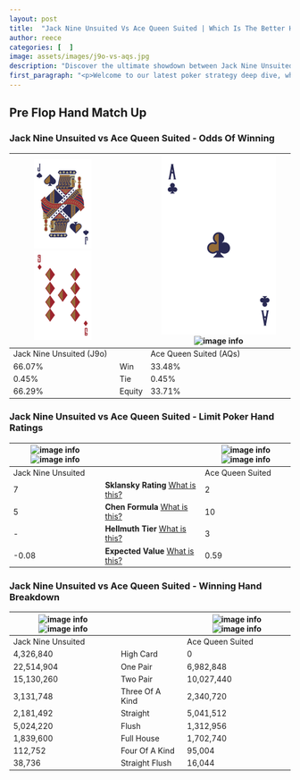 ```yaml
---
layout: post
title:  "Jack Nine Unsuited Vs Ace Queen Suited | Which Is The Better Hand In Poker? A Complete Guide"
author: reece
categories: [  ]
image: assets/images/j9o-vs-aqs.jpg
description: "Discover the ultimate showdown between Jack Nine Unsuited and Ace Queen Suited in poker! Uncover the odds, strategies, and scenarios where one hand triumphs over the other. Get ready to up your poker game with this thrilling analysis."
first_paragraph: "<p>Welcome to our latest poker strategy deep dive, where we're pitting two distinct hands against each other in a high-stakes showdown: Jack Nine Unsuited vs Ace Queen Suited.</p><p>In the dynamic world of poker, every decision counts, and knowing which hand holds the upper hand is key to your success at the table.</p><p>In this article, we'll dissect these two hands, explore the scenarios where one dominates the other, and equip you with the knowledge to make strategic choices that can tip the odds in your favor.</p><p>Get ready to unravel the intriguing dynamics of these poker hands and elevate your game to new heights.</p>"
---
```




[comment]: # (sp0)

## Pre Flop Hand Match Up

<div class="table hand-ratings" markdown="1"> 



### Jack Nine Unsuited vs Ace Queen Suited - Odds Of Winning


    
| ![image info](assets/images/hand1/J.png) ![image info](assets/images/hand1/9o.png) |  | ![image info](assets/images/hand2/A.png) ![image info](assets/images/hand2/qs.png) |
| -------- | -------- | -------- |
| Jack Nine Unsuited (J9o) |  | Ace Queen Suited (AQs) |
| 66.07% | Win | 33.48% |
| 0.45% | Tie | 0.45% |
| 66.29% | Equity | 33.71% |




[comment]: # (sp1)



### Jack Nine Unsuited vs Ace Queen Suited - Limit Poker Hand Ratings


    
| ![image info](https://www.riverpairs.com/assets/images/hand1/J.png) ![image info](https://www.riverpairs.com/assets/images/hand1/9o.png) |  | ![image info](https://www.riverpairs.com/assets/images/hand2/A.png) ![image info](https://www.riverpairs.com/assets/images/hand2/qs.png) |
| -------- | -------- | -------- |
| Jack Nine Unsuited |  | Ace Queen Suited |
| 7 | **Sklansky Rating** [What is this?](/sklansky-rating-explained) | 2 |
| 5 | **Chen Formula** [What is this?](/chen-formula-explained) | 10 |
| - | **Hellmuth Tier** [What is this?](/Hellmuth-tier-explained) | 3 |
| -0.08 | **Expected Value** [What is this?](/expected-value-explained) | 0.59 |




[comment]: # (sp2)



### Jack Nine Unsuited vs Ace Queen Suited - Winning Hand Breakdown


    
| ![image info](https://www.riverpairs.com/assets/images/hand1/J.png) ![image info](https://www.riverpairs.com/assets/images/hand1/9o.png) |  | ![image info](https://www.riverpairs.com/assets/images/hand2/A.png) ![image info](https://www.riverpairs.com/assets/images/hand2/qs.png) |
| -------- | -------- | -------- |
| Jack Nine Unsuited |  | Ace Queen Suited |
| 4,326,840 | High Card | 0 |
| 22,514,904 | One Pair | 6,982,848 |
| 15,130,260 | Two Pair | 10,027,440 |
| 3,131,748 | Three Of A Kind | 2,340,720 |
| 2,181,492 | Straight | 5,041,512 |
| 5,024,220 | Flush | 1,312,956 |
| 1,839,600 | Full House | 1,702,740 |
| 112,752 | Four Of A Kind | 95,004 |
| 38,736 | Straight Flush | 16,044 |




[comment]: # (sp3)



</div>

[comment]: # (sp4)



[comment]: # (sp5)

